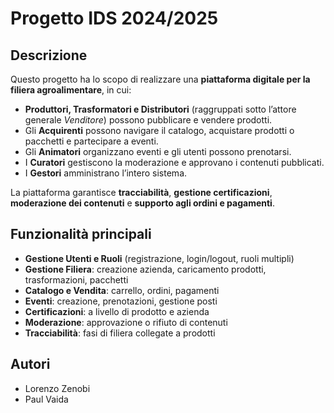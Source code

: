 # Progetto IDS 2024/2025

## Descrizione
Questo progetto ha lo scopo di realizzare una **piattaforma digitale per la filiera agroalimentare**, in cui:
- **Produttori, Trasformatori e Distributori** (raggruppati sotto l’attore generale *Venditore*) possono pubblicare e vendere prodotti.
- Gli **Acquirenti** possono navigare il catalogo, acquistare prodotti o pacchetti e partecipare a eventi.
- Gli **Animatori** organizzano eventi e gli utenti possono prenotarsi.
- I **Curatori** gestiscono la moderazione e approvano i contenuti pubblicati.
- I **Gestori** amministrano l’intero sistema.

La piattaforma garantisce **tracciabilità**, **gestione certificazioni**, **moderazione dei contenuti** e **supporto agli ordini e pagamenti**.

## Funzionalità principali
- **Gestione Utenti e Ruoli** (registrazione, login/logout, ruoli multipli)
- **Gestione Filiera**: creazione azienda, caricamento prodotti, trasformazioni, pacchetti
- **Catalogo e Vendita**: carrello, ordini, pagamenti
- **Eventi**: creazione, prenotazioni, gestione posti
- **Certificazioni**: a livello di prodotto e azienda
- **Moderazione**: approvazione o rifiuto di contenuti
- **Tracciabilità**: fasi di filiera collegate a prodotti

## Autori
- Lorenzo Zenobi
- Paul Vaida  
